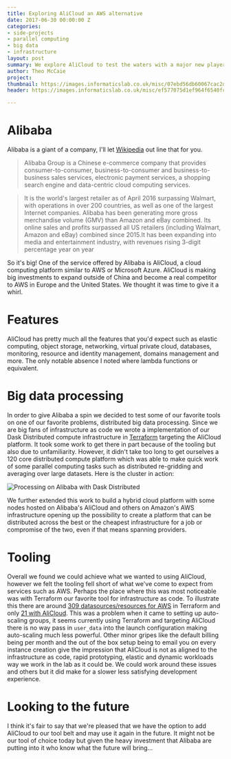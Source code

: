 ```yaml
---
title: Exploring AliCloud an AWS alternative
date: 2017-06-30 00:00:00 Z
categories:
- side-projects
- parallel computing
- big data
- infrastructure
layout: post
summary: We explore AliCloud to test the waters with a major new player in the cloud computing space.
author: Theo McCaie
project:
thumbnail: https://images.informaticslab.co.uk/misc/07ebd56db60067cac2dc19696e7cbaf7.png
header: https://images.informaticslab.co.uk/misc/ef577075d1ef964f6540fcffbd394155.png

---
```

 
 
# Alibaba
 
 
Alibaba is a giant of a company, I'll let [Wikipedia](https://en.wikipedia.org/wiki/Alibaba_Group) out line that for you.
 
> Alibaba Group is a Chinese e-commerce company that provides consumer-to-consumer, business-to-consumer and business-to-business sales services, electronic payment services, a shopping search engine and data-centric cloud computing services.
 
> It is the world's largest retailer as of April 2016 surpassing Walmart, with operations in over 200 countries, as well as one of the largest Internet companies. Alibaba has been generating more gross merchandise volume (GMV) than Amazon and eBay combined. Its online sales and profits surpassed all US retailers (including Walmart, Amazon and eBay) combined since 2015.It has been expanding into media and entertainment industry, with revenues rising 3-digit percentage year on year
 
So it's big! One of the service offered by Alibaba is AliCloud, a cloud computing platform similar to AWS or Microsoft Azure. AliCloud is making big investments to expand outside of China and become a real competitor to AWS in Europe and the United States. We thought it was time to give it a whirl.
 
# Features
 
AliCloud has pretty much all the features that you'd expect such as elastic computing, object storage, networking, virtual private cloud, databases, monitoring, resource and identity management, domains management and more. The only notable absence I noted where lambda functions or equivalent.
 
# Big data processing
 
In order to give Alibaba a spin we decided to test some of our favorite tools on one of our favorite problems, distributed big data processing. Since we are big fans of infrastructure as code we wrote a implementation of our Dask Distributed compute infrastructure in [Terraform](https://www.terraform.io/) targeting the AliCloud platform. It took some work to get there in part because of the tooling but also due to unfamiliarity. However, it didn't take too long to get ourselves a 120 core distributed compute platform which was able to make quick work of some parallel computing tasks such as distributed re-gridding and averaging over large datasets. Here is the cluster in action:
 
![Processing on Alibaba with Dask Distributed](https://images.informaticslab.co.uk/misc/208ff4b5414132b9c2ed9006d6e38fbe.gif)
 
We further extended this work to build a hybrid cloud platform with some nodes hosted on Alibaba's AliCloud and others on Amazon's AWS infrastructure opening up the possibility to create a platform that can be distributed across the best or the cheapest infrastructure for a job or compromise of the two, even if that means spanning providers.
 
 
# Tooling
 
Overall we found we could achieve what we wanted to using AliCloud, however we felt the tooling fell short of what we've come to expect from services such as AWS. Perhaps the place where this was most noticeable was with Terraform our favorite tool for infrastructure as code. To illustrate this there are around [309 datasources/resources for AWS](https://www.terraform.io/docs/providers/aws/index.html) in Terraform and only [21 with AliCloud](https://www.terraform.io/docs/providers/alicloud/index.html). This was a problem when it came to setting up auto-scaling groups, it seems currently using Terraform and targeting AliCloud there is no way pass in `user_data` into the launch configuration making auto-scaling much less powerful. Other minor gripes like the default billing being per month and the out of the box setup being to email you on every instance creation give the impression that AliCloud is not as aligned to the infrastructure as code, rapid prototyping, elastic and dynamic workloads way we work in the lab as it could be. We could work around these issues and others but it did make for a slower less satisfying development experience.
 
# Looking to the future
 
I think it's fair to say that we're pleased that we have the option to add AliCloud to our tool belt and may use it again in the future. It might not be our tool of choice today but given the heavy investment that Alibaba are putting into it who know what the future will bring...